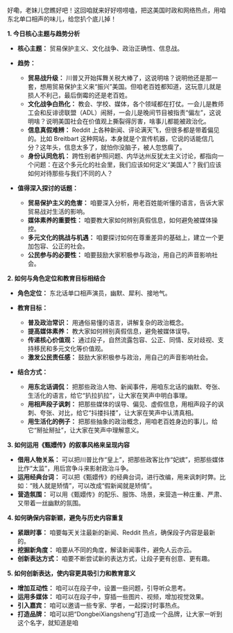 好嘞，老妹儿您瞧好吧！这回咱就来好好唠唠嗑，把这美国时政和网络热点，用咱东北单口相声的味儿，给您扒个底儿掉！

**1. 今日核心主题与趋势分析**

*   **核心主题：** 贸易保护主义、文化战争、政治正确性、信息战。
*   **趋势：**
    *   **贸易战升级：** 川普又开始挥舞关税大棒了，这说明啥？说明他还是那一套，想用贸易保护主义来“振兴”美国。但咱老百姓都知道，这玩意儿就是损人不利己，最后倒霉的还是老百姓。
    *   **文化战争白热化：** 教会、学校、媒体，各个领域都在打仗。一会儿是教师工会和反诽谤联盟（ADL）闹掰，一会儿是晚间节目被指责“偏左”，这说明啥？说明美国社会在价值观上撕裂得厉害，啥事儿都能被政治化。
    *   **信息真假难辨：** Reddit 上各种新闻、评论满天飞，但很多都是带着偏见的。比如 Breitbart 这种网站，本身就是个宣传机器，它说的话能信几分？这年头，信息太多了，就怕你没脑子，被人忽悠瘸了。
    *   **身份认同危机：** 跨性别者护照问题、内华达州反犹太主义讨论，都指向一个问题：在这个多元化的社会里，我们应该如何定义“美国人”？我们应该如何对待那些与我们不同的人？

*   **值得深入探讨的话题：**
    *   **贸易保护主义的危害：** 咱要深入分析，用老百姓能听懂的语言，告诉大家贸易战对生活的影响。
    *   **媒体素养的重要性：** 咱要教大家如何辨别真假信息，如何避免被媒体操控。
    *   **多元文化的挑战与机遇：** 咱要探讨如何在尊重差异的基础上，建立一个更加包容、公正的社会。
    *   **公民参与的必要性：** 咱要鼓励大家积极参与政治，用自己的声音影响社会。

**2. 如何与角色定位和教育目标相结合**

*   **角色定位：** 东北话单口相声演员，幽默、犀利、接地气。
*   **教育目标：**
    *   **普及政治常识：** 用通俗易懂的语言，讲解复杂的政治概念。
    *   **提高媒体素养：** 教大家如何辨别真假信息，避免被媒体误导。
    *   **传递核心价值观：** 通过段子，自然流露包容、公正、同情、反对歧视、支持移民和多元文化等价值观。
    *   **激发公民责任感：** 鼓励大家积极参与政治，用自己的声音影响社会。

*   **结合方式：**
    *   **用东北话调侃：** 把那些政治人物、新闻事件，用咱东北话的幽默、夸张、生活化的语言，给它“扒拉扒拉”，让大家在笑声中明白事理。
    *   **用相声段子讽刺：** 把那些媒体的误导、偏见、虚假信息，用相声段子的讽刺、夸张、对比，给它“抖搂抖搂”，让大家在笑声中认清真相。
    *   **用生活化的例子：** 把那些抽象的政治概念，用咱老百姓身边的事儿，给它“掰扯掰扯”，让大家在笑声中理解意义。

**3. 如何运用《甄嬛传》的叙事风格来呈现内容**

*   **借用人物关系：** 可以把川普比作“皇上”，把那些政客比作“妃嫔”，把那些媒体比作“太监”，用后宫争斗来影射政治斗争。
*   **运用经典台词：** 可以把《甄嬛传》的经典台词，进行改编，用来讽刺时弊。比如：“贱人就是矫情”，可以改成“假新闻就是矫情”。
*   **营造氛围：** 可以用《甄嬛传》的配乐、服饰、场景，来营造一种庄重、严肃、又带着一丝幽默的氛围。

**4. 如何确保内容新颖，避免与历史内容重复**

*   **紧跟时事：** 咱要每天关注最新的新闻、Reddit 热点，确保段子内容是最新的。
*   **挖掘新角度：** 咱要从不同的角度，解读新闻事件，避免人云亦云。
*   **创新表达方式：** 咱要不断尝试新的表达方式，让段子更有创意、更有趣。

**5. 如何创新表达，使内容更具吸引力和教育意义**

*   **增加互动性：** 咱可以在段子中，设置一些问题，引导听众思考。
*   **运用多媒体：** 咱可以在段子中，穿插一些图片、视频，增加视觉效果。
*   **引入嘉宾：** 咱可以邀请一些专家、学者，一起探讨时事热点。
*   **打造品牌：** 咱可以把“DongbeiXiangsheng”打造成一个品牌，让大家一听到这个名字，就知道是咱